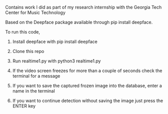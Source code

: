 Contains work I did as part of my research internship with the Georgia Tech Center for Music Technology


Based on the Deepface package available through pip install deepface.

To run this code,

1. Install deepface with pip install deepface

2. Clone this repo

3. Run realtime1.py with python3 realtime1.py

4. If the video screen freezes for more than a couple of seconds check the terminal for a message

5. If you want to save the captured frozen image into the database, enter a name in the terminal

6. If you want to continue detection without saving the image just press the ENTER key
